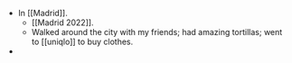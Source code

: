 - In [[Madrid]].
  - [[Madrid 2022]].
  - Walked around the city with my friends; had amazing tortillas; went to [[uniqlo]] to buy clothes.
- 
